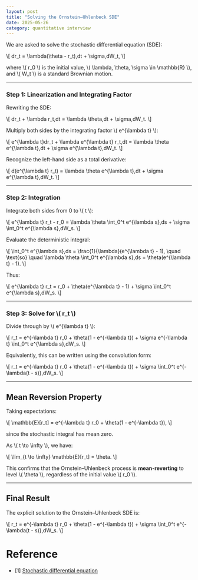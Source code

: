 ```yaml
---
layout: post
title: "Solving the Ornstein–Uhlenbeck SDE"
date: 2025-05-26
category: quantitative interview
---
```


We are asked to solve the stochastic differential equation (SDE):

\\[
dr_t = \lambda(\theta - r_t)\,dt + \sigma\,dW_t,
\\]

where \\( r_0 \\) is the initial value, \\( \lambda, \theta, \sigma \in \mathbb{R} \\), and \\( W_t \\) is a standard Brownian motion.

---

### Step 1: Linearization and Integrating Factor

Rewriting the SDE:

\\[
dr_t + \lambda r_t\,dt = \lambda \theta\,dt + \sigma\,dW_t.
\\]

Multiply both sides by the integrating factor \\( e^{\lambda t} \\):

\\[
e^{\lambda t}dr_t + \lambda e^{\lambda t} r_t\,dt = \lambda \theta e^{\lambda t}\,dt + \sigma e^{\lambda t}\,dW_t.
\\]

Recognize the left-hand side as a total derivative:

\\[
d(e^{\lambda t} r_t) = \lambda \theta e^{\lambda t}\,dt + \sigma e^{\lambda t}\,dW_t.
\\]

---

### Step 2: Integration

Integrate both sides from 0 to \\( t \\):

\\[
e^{\lambda t} r_t - r_0 = \lambda \theta \int_0^t e^{\lambda s}\,ds + \sigma \int_0^t e^{\lambda s}\,dW_s.
\\]

Evaluate the deterministic integral:

\\[
\int_0^t e^{\lambda s}\,ds = \frac{1}{\lambda}(e^{\lambda t} - 1),
\quad \text{so} \quad
\lambda \theta \int_0^t e^{\lambda s}\,ds = \theta(e^{\lambda t} - 1).
\\]

Thus:

\\[
e^{\lambda t} r_t = r_0 + \theta(e^{\lambda t} - 1) + \sigma \int_0^t e^{\lambda s}\,dW_s.
\\]

---

### Step 3: Solve for \\( r_t \\)

Divide through by \\( e^{\lambda t} \\):

\\[
r_t = e^{-\lambda t} r_0 + \theta(1 - e^{-\lambda t}) + \sigma e^{-\lambda t} \int_0^t e^{\lambda s}\,dW_s.
\\]

Equivalently, this can be written using the convolution form:

\\[
r_t = e^{-\lambda t} r_0 + \theta(1 - e^{-\lambda t}) + \sigma \int_0^t e^{-\lambda(t - s)}\,dW_s.
\\]

---

## Mean Reversion Property

Taking expectations:

\\[
\mathbb{E}[r_t] = e^{-\lambda t} r_0 + \theta(1 - e^{-\lambda t}),
\\]

since the stochastic integral has mean zero.

As \\( t \to \infty \\), we have:

\\[
\lim_{t \to \infty} \mathbb{E}[r_t] = \theta.
\\]

This confirms that the Ornstein–Uhlenbeck process is **mean-reverting** to level \\( \theta \\), regardless of the initial value \\( r_0 \\).

---

## Final Result

The explicit solution to the Ornstein–Uhlenbeck SDE is:

\\[
r_t = e^{-\lambda t} r_0 + \theta(1 - e^{-\lambda t}) + \sigma \int_0^t e^{-\lambda(t - s)}\,dW_s.
\\]

# Reference

* [1] [Stochastic differential equation](https://en.wikipedia.org/wiki/Stochastic_differential_equation)